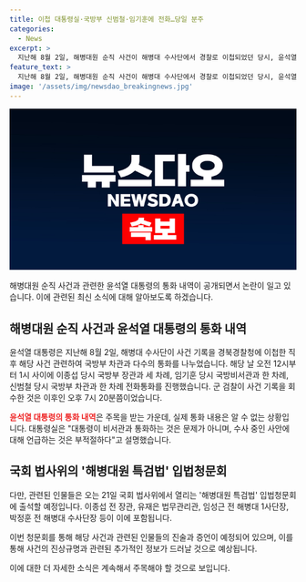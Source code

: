 ```yaml
---
title: 이첩 대통령실·국방부 신범철·임기훈에 전화…당일 분주
categories:
  - News
excerpt: >
  지난해 8월 2일, 해병대원 순직 사건이 해병대 수사단에서 경찰로 이첩되었던 당시, 윤석열 대통령이 관련 인물들과 통화한 사실이 확인됐다. 대통령실과 국방부 간 연락 내용이 나타나며, 이에 대한 관계자의 입장과 향후 국회 법사위의 입법청문회가 기대된다. 해당 사건 관련자가 출석할 예정이며, 상황에 대한 진실 밝혀질 예정이다.
feature_text: >
  지난해 8월 2일, 해병대원 순직 사건이 해병대 수사단에서 경찰로 이첩되었던 당시, 윤석열 대통령이 관련 인물들과 통화한 사실이 확인됐다. 대통령실과 국방부 간 연락 내용이 나타나며, 이에 대한 관계자의 입장과 향후 국회 법사위의 입법청문회가 기대된다. 해당 사건 관련자가 출석할 예정이며, 상황에 대한 진실 밝혀질 예정이다.
image: '/assets/img/newsdao_breakingnews.jpg'
---
```


<p><img src="/assets/img/newsdao_breakingnews.jpg" alt="implanttips 속보" /></p>

<p>해병대원 순직 사건과 관련한 윤석열 대통령의 통화 내역이 공개되면서 논란이 일고 있습니다. 이에 관련된 최신 소식에 대해 알아보도록 하겠습니다.</p>

<h2 data-ke-size="size26">해병대원 순직 사건과 윤석열 대통령의 통화 내역</h2> 

<p>윤석열 대통령은 지난해 8월 2일, 해병대 수사단이 사건 기록을 경북경찰청에 이첩한 직후 해당 사건 관련하여 국방부 차관과 다수의 통화를 나누었습니다. 해당 날 오전 12시부터 1시 사이에 이종섭 당시 국방부 장관과 세 차례, 임기훈 당시 국방비서관과 한 차례, 신범철 당시 국방부 차관과 한 차례 전화통화를 진행했습니다. 군 검찰이 사건 기록을 회수한 것은 이후인 오후 7시 20분쯤이었습니다.</p>

<p><b><span style="color: #ee2323;">윤석열 대통령의 통화 내역</span></b>은 주목을 받는 가운데, 실제 통화 내용은 알 수 없는 상황입니다. 대통령실은 "대통령이 비서관과 통화하는 것은 문제가 아니며, 수사 중인 사안에 대해 언급하는 것은 부적절하다"고 설명했습니다.</p>

<h2 data-ke-size="size26">국회 법사위의 '해병대원 특검법' 입법청문회</h2>

<p>다만, 관련된 인물들은 오는 21일 국회 법사위에서 열리는 '해병대원 특검법' 입법청문회에 출석할 예정입니다. 이종섭 전 장관, 유재은 법무관리관, 임성근 전 해병대 1사단장, 박정훈 전 해병대 수사단장 등이 이에 포함됩니다.</p>

<p>이번 청문회를 통해 해당 사건과 관련된 인물들의 진술과 증언이 예정되어 있으며, 이를 통해 사건의 진상규명과 관련된 추가적인 정보가 드러날 것으로 예상됩니다. </p>

<p>이에 대한 더 자세한 소식은 계속해서 주목해야 할 것으로 보입니다.</p>

